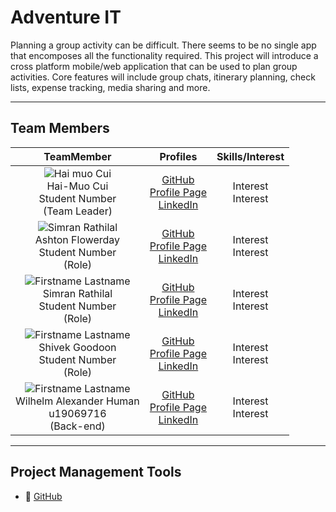 # Adventure IT

Planning a group activity can be difficult. There seems to be no single app that encomposes
all the functionality required. This project will introduce a cross platform mobile/web
application that can be used to plan group activities. Core features will include group chats,
itinerary planning, check lists, expense tracking, media sharing and more.

---

## Team Members

**TeamMember**|**Profiles**|**Skills/Interest**|
|:-------------------------------------------------------------------------------------------------------------------------------------------: |:----------------------------------------------------------------------------------------------------------------------------------------------------------------------------: | :-----------------------------------------------------------------------------------------: |
|![Hai muo Cui](https://profilepicturelink.com "Profile Picture") <br/> Hai-Muo Cui <br/> Student Number <br/> (Team Leader)   |      [GitHub]() <br/> [Profile Page]() <br/> [LinkedIn]() <br/>|Interest <br> Interest <br> |
|![Simran Rathilal](https://profilepicturelink.com "Profile Picture") <br/> Ashton Flowerday <br/> Student Number <br/> (Role)   |      [GitHub]() <br/> [Profile Page]() <br/> [LinkedIn]() <br/>|Interest <br> Interest <br> |
|![Firstname Lastname](https://profilepicturelink.com "Profile Picture") <br/> Simran Rathilal <br/> Student Number <br/> (Role)   |      [GitHub]() <br/> [Profile Page]() <br/> [LinkedIn]() <br/>|Interest <br> Interest <br> |
|![Firstname Lastname](https://profilepicturelink.com "Profile Picture") <br/> Shivek Goodoon <br/> Student Number <br/> (Role)   |      [GitHub]() <br/> [Profile Page]() <br/> [LinkedIn]() <br/>|Interest <br> Interest <br> |
|![Firstname Lastname](https://media-exp1.licdn.com/dms/image/C4E03AQHXFZ6Jhld6bw/profile-displayphoto-shrink_400_400/0/1618510700753?e=1627516800&v=beta&t=i_HpHoQkBGu8nupT_i8ZxLA4_3osk4mCMqmIWz6NGWg "Profile Picture") <br/> Wilhelm Alexander Human <br/> u19069716 <br/> (Back-end)   |      [GitHub]() <br/> [Profile Page]() <br/> [LinkedIn]() <br/>|Interest <br> Interest <br> |
---
## Project Management Tools

- :open_book: [GitHub](https://github.com/COS301-SE-2021/CrowdBook_Alpha/projects)